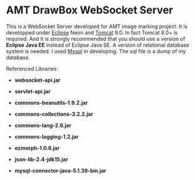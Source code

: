 # AMT DrawBox WebSocket Server

This is a WebSocket Server developed for AMT image marking project.
It is developped under [Eclipse][1] Neon and [Tomcat][2] 9.0. In fact Tomcat 8.0+ is required. And it is strongly recommended that you should use a version of **Eclipse Java EE** instead of Eclipse Java SE.
A version of relational database system is needed. I used [Mysql][3] in developing. The sql file is a dump of my database.

Referenced Libraries:
- **websocket-api.jar**
- **servlet-api.jar**
- **commons-beanutils-1.9.2.jar**
- **commons-collections-3.2.2.jar**
- **commons-lang-2.6.jar**
- **commons-logging-1.2.jar**
- **ezmorph-1.0.6.jar**
- **json-lib-2.4-jdk15.jar**
- **mysql-connector-java-5.1.39-bin.jar**


  [1]: http://www.eclipse.org/
  [2]: http://tomcat.apache.org/
  [3]: http://www.mysql.com/